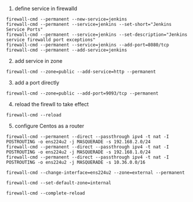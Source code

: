 
1. define service in firewalld
```
firewall-cmd --permanent --new-service=jenkins
firewall-cmd --permanent --service=jenkins --set-short="Jenkins Service Ports"
firewall-cmd --permanent --service=jenkins --set-description="Jenkins service firewalld port exceptions"
firewall-cmd --permanent --service=jenkins --add-port=8080/tcp
firewall-cmd --permanent --add-service=jenkins
```

2. add service in zone
```
firewall-cmd --zone=public --add-service=http --permanent
```

3. add a port directly 

```
firewall-cmd --zone=public --add-port=9093/tcp --permanent
```


4. reload the firewll to take effect

```
firewall-cmd --reload
```



5. configure Centos as a router
```
firewall-cmd --permanent --direct --passthrough ipv4 -t nat -I POSTROUTING -o ens224u2 -j MASQUERADE -s 192.168.2.0/24 
firewall-cmd --permanent --direct --passthrough ipv4 -t nat -I POSTROUTING -o ens224u2 -j MASQUERADE -s 192.168.1.0/24 
firewall-cmd --permanent --direct --passthrough ipv4 -t nat -I POSTROUTING -o ens224u2 -j MASQUERADE -s 10.36.0.0/16 

firewall-cmd --change-interface=ens224u2 --zone=external --permanent

firewall-cmd --set-default-zone=internal 

firewall-cmd --complete-reload
```